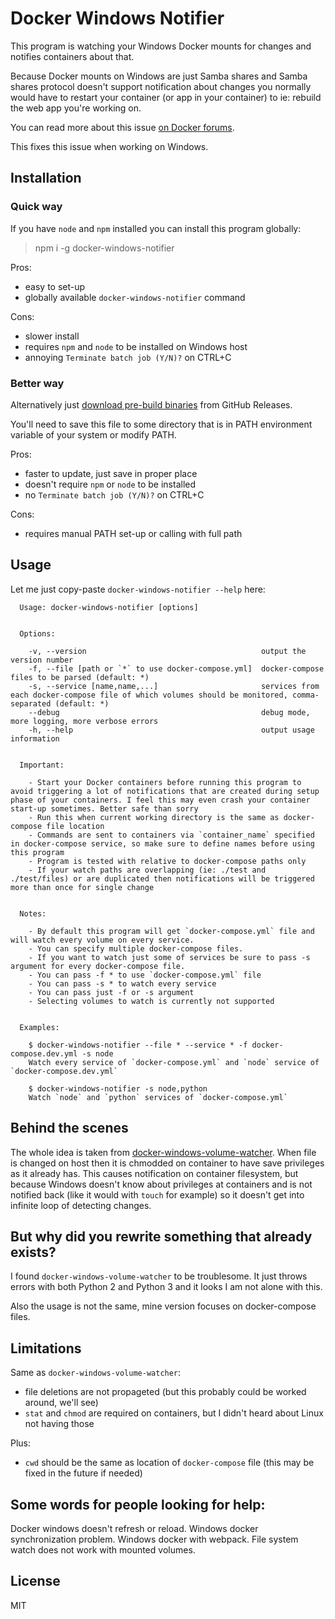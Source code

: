 # Docker Windows Notifier

This program is watching your Windows Docker mounts for changes and notifies containers about that.

Because Docker mounts on Windows are just Samba shares and Samba shares protocol doesn't support notification about
changes you normally would have to restart your container (or app in your container) to ie: rebuild the web app you're
working on.

You can read more about this issue [on Docker forums](https://forums.docker.com/t/file-system-watch-does-not-work-with-mounted-volumes/12038/7).

This fixes this issue when working on Windows.

## Installation

### Quick way
If you have `node` and `npm` installed you can install this program globally:
> npm i -g docker-windows-notifier

Pros:
- easy to set-up
- globally available `docker-windows-notifier` command

Cons:
- slower install
- requires `npm` and `node` to be installed on Windows host
- annoying `Terminate batch job (Y/N)?` on CTRL+C

### Better way
Alternatively just [download pre-build binaries](https://github.com/dzek69/docker-windows-notifier/releases) from GitHub Releases.

You'll need to save this file to some directory that is in PATH environment variable of your system or modify PATH.

Pros:
- faster to update, just save in proper place
- doesn't require `npm` or `node` to be installed
- no `Terminate batch job (Y/N)?` on CTRL+C

Cons:
- requires manual PATH set-up or calling with full path

## Usage

Let me just copy-paste `docker-windows-notifier --help` here:

```
  Usage: docker-windows-notifier [options]


  Options:

    -v, --version                                       output the version number
    -f, --file [path or `*` to use docker-compose.yml]  docker-compose files to be parsed (default: *)
    -s, --service [name,name,...]                       services from each docker-compose file of which volumes should be monitored, comma-separated (default: *)
    --debug                                             debug mode, more logging, more verbose errors
    -h, --help                                          output usage information


  Important:

    - Start your Docker containers before running this program to avoid triggering a lot of notifications that are created during setup phase of your containers. I feel this may even crash your container start-up sometimes. Better safe than sorry
    - Run this when current working directory is the same as docker-compose file location
    - Commands are sent to containers via `container_name` specified in docker-compose service, so make sure to define names before using this program
    - Program is tested with relative to docker-compose paths only
    - If your watch paths are overlapping (ie: ./test and ./test/files) or are duplicated then notifications will be triggered more than once for single change


  Notes:

    - By default this program will get `docker-compose.yml` file and will watch every volume on every service.
    - You can specify multiple docker-compose files.
    - If you want to watch just some of services be sure to pass -s argument for every docker-compose file.
    - You can pass -f * to use `docker-compose.yml` file
    - You can pass -s * to watch every service
    - You can pass just -f or -s argument
    - Selecting volumes to watch is currently not supported


  Examples:

    $ docker-windows-notifier --file * --service * -f docker-compose.dev.yml -s node
    Watch every service of `docker-compose.yml` and `node` service of `docker-compose.dev.yml`

    $ docker-windows-notifier -s node,python
    Watch `node` and `python` services of `docker-compose.yml`
```

## Behind the scenes

The whole idea is taken from [docker-windows-volume-watcher](https://github.com/merofeev/docker-windows-volume-watcher).
When file is changed on host then it is chmodded on container to have save privileges as it already has. This causes
notification on container filesystem, but because Windows doesn't know about privileges at containers and is not
notified back (like it would with `touch` for example) so it doesn't get into infinite loop of detecting changes.

## But why did you rewrite something that already exists?

I found `docker-windows-volume-watcher` to be troublesome. It just throws errors with both Python 2 and Python 3 and it
looks I am not alone with this.

Also the usage is not the same, mine version focuses on docker-compose files.

## Limitations

Same as `docker-windows-volume-watcher`:
- file deletions are not propageted (but this probably could be worked around, we'll see)
- `stat` and `chmod` are required on containers, but I didn't heard about Linux not having those

Plus:
- `cwd` should be the same as location of `docker-compose` file (this may be fixed in the future if needed)

## Some words for people looking for help:

Docker windows doesn't refresh or reload. Windows docker synchronization problem.
Windows docker with webpack. File system watch does not work with mounted volumes.

## License

MIT